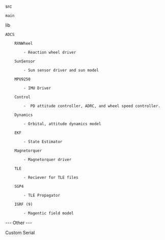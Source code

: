 src
    
    main

lib
    
    ADCS
        
        RXNWheel
        
            - Reaction wheel driver
        
        SunSensor
            
            - Sun sensor driver and sun model
        
        MPU9250
        
            - IMU Driver  
        
        Control
        
            -  PD attitude controller, ADRC, and wheel speed controller.
        
        Dynamics
            
            - Orbital, attitude dynamics model
        
        EKF
        
            - State Estimator
        
        Magnetorquer
        
            - Magnetorquer driver
        
        TLE
        
            - Reciever for TLE files
        
        SGP4
            
            - TLE Propagator
        
        IGRF (9)
            
            - Magentic field model


--- Other ---

Custom Serial
